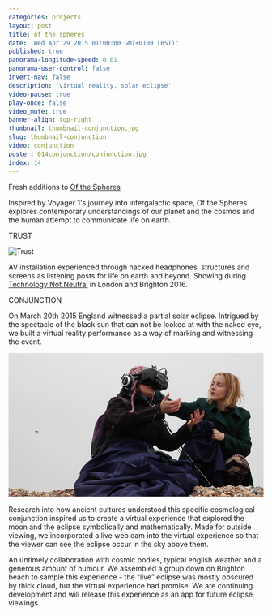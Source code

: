 ```yaml
---
categories: projects
layout: post
title: of the spheres
date: 'Wed Apr 29 2015 01:00:00 GMT+0100 (BST)'
published: true
panorama-longitude-speed: 0.01
panorama-user-control: false
invert-nav: false
description: 'virtual reality, solar eclipse'
video-pause: true
play-once: false
video_mute: true
banner-align: top-right
thumbnail: thumbnail-conjunction.jpg
slug: thumbnail-conjunction
video: conjunction
poster: 014conjunction/conjunction.jpg
index: 14
---
```


Fresh additions to [Of the Spheres](ofthespheres.com)

Inspired by Voyager 1's journey into intergalactic space, Of the Spheres explores contemporary understandings of our planet and the cosmos and the human attempt to communicate life on earth.

TRUST

![Trust]({{site.baseurl}}/assets/images/3w.jpg)

AV installation experienced through hacked headphones, structures and screens as listening posts for life on earth and beyond. Showing during [Technology Not Neutral](http://technologyisnotneutral.com/) in London and Brighton 2016.

CONJUNCTION 

On March 20th 2015 England witnessed a partial solar eclipse. Intrigued by the spectacle of the black sun that can not be looked at with the naked eye, we built a virtual reality performance as a way of marking and witnessing the event.

![](/assets/images/014conjunction/icaring-640_640.jpg)

Research into how ancient cultures understood this specific cosmological conjunction inspired us to create a virtual experience that explored the moon and the eclipse symbolically and mathematically. Made for outside viewing, we incorporated a live web cam into the virtual experience so that the viewer can see the eclipse occur in the sky above them.

An untimely collaboration with cosmic bodies, typical english weather and a generous amount of humour. We assembled a group down on Brighton beach to sample this experience - the “live” eclipse was mostly obscured by thick cloud, but the virtual experience had promise. We are continuing development and will release this experience as an app for future eclipse viewings.


